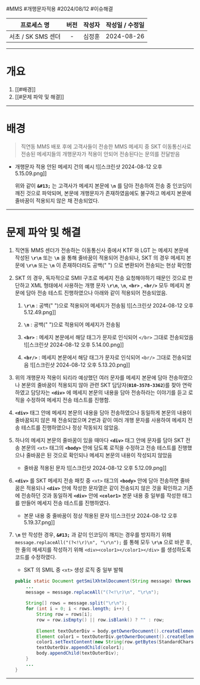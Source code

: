 
#MMS #개행문자적용 #2024/08/12 #이슈해결 


|     프로세스 명     | 버전  | 작성자 | 작성일 / 수정일  |
| :------------: | :-: | :-: | :--------: |
| 서초 / SK SMS 센더 |  -  | 심정훈 | 2024-08-26 |

---

# 개요 

1. [[#배경]]
2. [[#문제 파악 및 해결]]

---

# 배경

> 직연동 MMS 배포 후에 고객사들이 전송한 MMS 메세지 중 SKT 이동통신사로 전송된 메세지들의 개행문자가 적용이 안되어 전송된다는 문의를 전달받음

- 개행문자 적용 안된 메세지 건의 예시
	![[스크린샷 2024-08-12 오후 5.15.09.png]]

	위와 같이 **`&#13;`** 는 고객사가 메세지 본문에 **`\n`** 를 담아 전송하여 전송 중 인코딩이 깨진 것으로 파악되며, 본문에 개행문자가 존재하였음에도 불구하고 메세지 본문에 줄바꿈이 적용되지 않은 채 전송되었다.

---

# 문제 파악 및 해결

1. 직연동 MMS 센더가 전송하는 이동통신사 중에서 KTF 와 LGT 는 메세지 본문에 작성된  **`\r\n`** 또는 **`\n`** 을 통해 줄바꿈이 적용되어 전송되나, SKT 의 경우 메세지 본문에 **`\r\n`** 또는 **`\n`** 이 존재하더라도 공백(" ") 으로 변환되어 전송되는 현상 확인함
 
2. SKT 의 경우, 독자적으로 SMIl 구조로 메세지 전송 요청해야하기 때문인 것으로 판단하고 XML 형태에서 사용하는 개행 문자 **`\r\n`**, **`\n`**, **`<br>`** , **`<br/>`** 모두 메세지 본문에 담아 전송 테스트 진행하였으나 아래와 같이 적용되어 전송되었음.

	1. **`\r\n`** : 공백(" ")으로 적용되어 메세지가 전송됨
		![[스크린샷 2024-08-12 오후 5.12.49.png]]
		
	2. **`\n`** : 공백(" ")으로 적용되어 메세지가 전송됨

	3. **`<br>`** : 메세지 본문에서 해당 태그가 문자로 인식되어 `</br>` 그대로 전송되었음
		![[스크린샷 2024-08-12 오후 5.14.00.png]]
	
	5. **`<br/>`** : 메세지 본문에서 해당 태그가 문자로 인식되어 `<br/>` 그대로 전송되었음
		![[스크린샷 2024-08-12 오후 5.13.20.png]]


2. 위의 개행문자 적용이 되리라 예상했던 여러 문자를 메세지 본문에 담아 전송하였으나 본문의 줄바꿈이 적용되지 않아 관련 SKT 담당자(**`010-3578-3362`**)를 찾아 연락하였고 담당자는 **`<div>`**  에 메세지 본문의 내용을 담아 전송하라는 이야기를 듣고 로직을 수정하여 메세지 전송 테스트를 진행함.

3. **`<div>`** 태그 안에 메세지 본문의 내용을 담아 전송하였으나 동일하게 본문의 내용이 줄바꿈되지 않은 채 전송되었으며 2번과 같이 여러 개행 문자를 사용하여 메세지 전송 테스트를 진행하였으나 정상 작동되지 않았음.

4. 하나의 메세지 본문의 줄바꿈이 있을 때마다 **`<div>`** 태그 안에 문자를 담아 SKT 전송 본문의 `<xt>` 태그의 **`<body>`** 안에 담도록 로직을 수정하고 전송 테스트를 진행했으나 줄바꿈은 된 것으로 확인되나 메세지 본문의 내용이 작성되지 않았음

	- 줄바꿈 적용된 문자
		![[스크린샷 2024-08-12 오후 5.12.09.png]]

5. **`<div>`** 를 SKT 메세지 전송 패킷 중 `<xt>` 태그의 **`<body>`** 안에 담아 전송하면 줄바꿈은 적용되나 **`<div>`** 안에 작성한 문자열은 같이 전송되지 않은 것을 확인하고 기존에 전송하던 것과 동일하게 **`<div>`** 안에 **`<color1>`** 본문 내용 중 일부를 작성한 태그를 만들어 메세지 전송 테스트를 진행하였다.

	- 본문 내용 중 줄바꿈이 정상 적용된 문자
		![[스크린샷 2024-08-12 오후 5.19.37.png]]

6. **`\n`** 만 작성한 경우, **`&#13;`** 과 같이 인코딩이 깨지는 경우를 방지하기 위해 `message.replaceAll("(?<!\r)\n", "\r\n");` 를 통해 모두 **`\r\n`** 으로 바꾼 후, 한 줄의 메세지를 작성하기 위해 `<div><color1></color1></div>` 를 생성하도록 코드를 수정하였다.
	
	- SKT 의 SMIL 중 `<xt>` 생성 로직 중 일부 발췌
	```java
	public static Document getSmilXhtmlDocument(String message) throws MCMPSoapRenderException {
		...
		message = message.replaceAll("(?<!\r)\n", "\r\n");  
		  
		String[] rows = message.split("\r\n");  
		for (int i = 0; i < rows.length; i++) {  
		    String row = rows[i];  
		    row = row.isEmpty() || row.isBlank() ? "" : row;  
		  
		    Element textOuterDiv = body.getOwnerDocument().createElement("div");  
		    Element color1 = textOuterDiv.getOwnerDocument().createElement("color1");  
		    color1.setTextContent(new String(row.getBytes(StandardCharsets.UTF_8))); // 띄워쓰기 문제  
		    textOuterDiv.appendChild(color1);  
		    body.appendChild(textOuterDiv);  
		}
		...
	}
	```

---